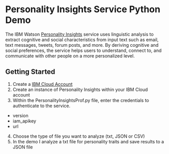# Personality Insights Service Python Demo

  The IBM Watson [Personality Insights](https://cloud.ibm.com/docs/services/personality-insights?topic=personality-insights-gettingStarted) service uses linguistic analysis to extract cognitive and social characteristics from input text such as email, text messages, tweets, forum posts, and more. By deriving cognitive and social preferences, the service helps users to understand, connect to, and communicate with other people on a more personalized level.
  
## Getting Started

1. Create a [IBM Cloud Account](http://cloud.ibm.com/)
2. Create an instance of Personality Insights within your IBM Cloud account
3. Within the PersonalityInsightsProf.py file, enter the credentials to authenticate to the service.
- version
- iam_apikey
- url
4. Choose the type of file you want to analyze (txt, JSON or CSV)
5. In the demo I analyze a txt file for personality traits and save results to a JSON file
